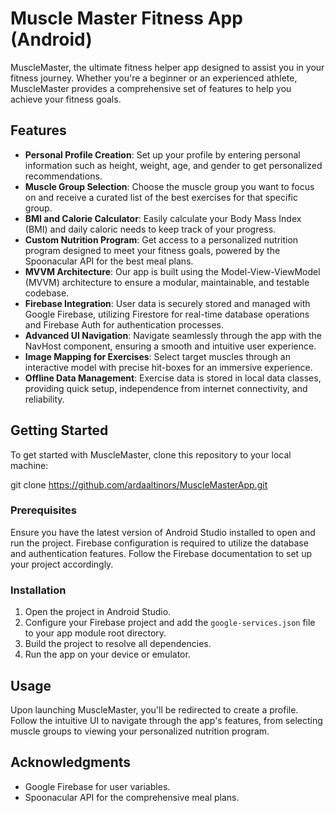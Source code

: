 
# Muscle Master Fitness App (Android)

MuscleMaster, the ultimate fitness helper app designed to assist you in your fitness journey. Whether you're a beginner or an experienced athlete, MuscleMaster provides a comprehensive set of features to help you achieve your fitness goals.

## Features

- **Personal Profile Creation**: Set up your profile by entering personal information such as height, weight, age, and gender to get personalized recommendations.
- **Muscle Group Selection**: Choose the muscle group you want to focus on and receive a curated list of the best exercises for that specific group.
- **BMI and Calorie Calculator**: Easily calculate your Body Mass Index (BMI) and daily caloric needs to keep track of your progress.
- **Custom Nutrition Program**: Get access to a personalized nutrition program designed to meet your fitness goals, powered by the Spoonacular API for the best meal plans.
- **MVVM Architecture**: Our app is built using the Model-View-ViewModel (MVVM) architecture to ensure a modular, maintainable, and testable codebase.
- **Firebase Integration**: User data is securely stored and managed with Google Firebase, utilizing Firestore for real-time database operations and Firebase Auth for authentication processes.
- **Advanced UI Navigation**: Navigate seamlessly through the app with the NavHost component, ensuring a smooth and intuitive user experience.
- **Image Mapping for Exercises**: Select target muscles through an interactive model with precise hit-boxes for an immersive experience.
- **Offline Data Management**: Exercise data is stored in local data classes, providing quick setup, independence from internet connectivity, and reliability.

## Getting Started

To get started with MuscleMaster, clone this repository to your local machine:

git clone https://github.com/ardaaltinors/MuscleMasterApp.git

### Prerequisites

Ensure you have the latest version of Android Studio installed to open and run the project. Firebase configuration is required to utilize the database and authentication features. Follow the Firebase documentation to set up your project accordingly.

### Installation

1. Open the project in Android Studio.
2. Configure your Firebase project and add the `google-services.json` file to your app module root directory.
3. Build the project to resolve all dependencies.
4. Run the app on your device or emulator.

## Usage

Upon launching MuscleMaster, you'll be redirected to create a profile. Follow the intuitive UI to navigate through the app's features, from selecting muscle groups to viewing your personalized nutrition program.

## Acknowledgments

- Google Firebase for user variables.
- Spoonacular API for the comprehensive meal plans.

